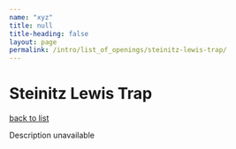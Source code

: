 ```yaml
---
name: "xyz"
title: null
title-heading: false
layout: page
permalink: /intro/list_of_openings/steinitz-lewis-trap/
---
```


# Steinitz Lewis Trap

[back to list](../../list_of_openings)

Description unavailable